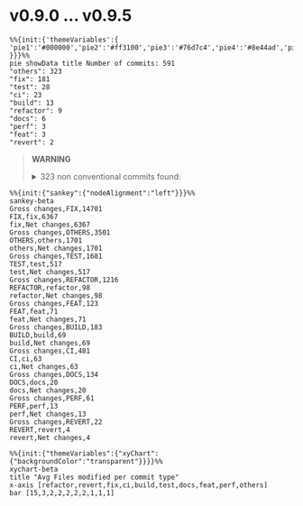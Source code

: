 # v0.9.0 ... v0.9.5
``` mermaid
%%{init:{'themeVariables':{
'pie1':'#000000','pie2':'#ff3100','pie3':'#76d7c4','pie4':'#8e44ad','pie5':'#d6dbdf','pie6':'#5dade2','pie7':'#2874a6','pie8':'#f9e79f','pie9':'#27ae60','pie10':''
}}}%%
pie showData title Number of commits: 591
"others": 323
"fix": 181
"test": 28
"ci": 23
"build": 13
"refactor": 9
"docs": 6
"perf": 3
"feat": 3
"revert": 2
```
> **WARNING**
> <details><summary>323 non conventional commits found:</summary><ul>
> <li>NVIM 0.9.5</li>
> <li>Merge pull request #26720 from neovim/backport-26719-to-release-0.9</li>
> <li>Merge pull request #26680 from zeertzjq/backport</li>
> <li>Merge pull request #26644 from jamessan/big-endian-fixes</li>
> <li>Merge pull request #26662 from neovim/backport-26660-to-release-0.9</li>
> <li>vim-patch:9.0.2178: reg_executing() wrong for :normal with range</li>
> <li>Merge pull request #26649 from neovim/backport-26648-to-release-0.9</li>
> <li>Merge pull request #26544 from neovim/backport-26542-to-release-0.9</li>
> <li>vim-patch:9.0.2159: screenpos() may crash with neg. column</li>
> <li>Merge pull request #26477 from neovim/backport-26476-to-release-0.9</li>
> <li>vim-patch:ff0baca86523</li>
> <li>[Backport release-0.9] fix(log): increase size of buffer for nvim instance name (#26450)</li>
> <li>Merge pull request #26447 from neovim/backport-26445-to-release-0.9</li>
> <li>Merge pull request #26444 from neovim/backport-23343-to-release-0.9</li>
> <li>Merge pull request #26443 from neovim/backport-26442-to-release-0.9</li>
> <li>Merge pull request #26413 from zeertzjq/backport</li>
> <li>vim-patch:9.0.2151: 'breakindent' is not drawn after diff filler lines</li>
> <li>[Backport release-0.9] fix: vim.treesitter.get_node() now correctly takes opts.lang (#26382)</li>
> <li>Merge pull request #26342 from neovim/backport-26341-to-release-0.9</li>
> <li>Merge pull request #26313 from zeertzjq/backport</li>
> <li>Merge pull request #26299 from neovim/backport-26085-to-release-0.9</li>
> <li>Merge pull request #26272 from neovim/backport-25726-to-release-0.9</li>
> <li>Merge pull request #26210 from neovim/backport-26203-to-release-0.9</li>
> <li>Merge pull request #26205 from jamessan/nlua_error-crash</li>
> <li>Merge pull request #26206 from neovim/backport-26201-to-release-0.9</li>
> <li>Merge pull request #26188 from neovim/backport-26187-to-release-0.9</li>
> <li>Merge pull request #26186 from neovim/backport-26185-to-release-0.9</li>
> <li>Merge pull request #26178 from neovim/backport-26177-to-release-0.9</li>
> <li>Merge pull request #26161 from zeertzjq/backport</li>
> <li>vim-patch:9.0.0598: using negative array index with negative width window</li>
> <li>vim-patch:9.0.0492: cmdwin test fails on MS-Windows</li>
> <li>vim-patch:9.0.0490: using freed memory with cmdwin and BufEnter autocmd</li>
> <li>vim-patch:9.0.0249: no test for what 9.0.0234 fixes</li>
> <li>vim-patch:9.0.0218: reading before the start of the line</li>
> <li>vim-patch:9.0.0064: confusing error when using "q:" in command line window</li>
> <li>Merge pull request #25982 from zeertzjq/backport</li>
> <li>Merge pull request #25923 from neovim/backport-25922-to-release-0.9</li>
> <li>Merge pull request #25921 from neovim/backport-25911-to-release-0.9</li>
> <li>Merge pull request #25849 from neovim/backport-25848-to-release-0.9</li>
> <li>Merge pull request #25846 from neovim/backport-25845-to-release-0.9</li>
> <li>Merge pull request #25821 from neovim/backport-25820-to-release-0.9</li>
> <li>Merge pull request #25772 from zeertzjq/backport</li>
> <li>Merge pull request #25766 from neovim/backport-25763-to-release-0.9</li>
> <li>Merge pull request #25731 from neovim/backport-25498-to-release-0.9</li>
> <li>Merge pull request #25699 from neovim/backport-25698-to-release-0.9</li>
> <li>Merge pull request #25695 from neovim/backport-25694-to-release-0.9</li>
> <li>[Backport release-0.9] feat(highlight): Allow hyphens (-) in highlight group names (#25661)</li>
> <li>Merge pull request #25650 from neovim/backport-25649-to-release-0.9</li>
> <li>Merge pull request #25632 from zeertzjq/backport</li>
> <li>Merge pull request #25613 from neovim/backport-25612-to-release-0.9</li>
> <li>version bump</li>
> <li>NVIM 0.9.4</li>
> <li>version bump</li>
> <li>NVIM 0.9.3</li>
> <li>[backport release-0.9] backport #25464 (#25560)</li>
> <li>Merge pull request #25497 from zeertzjq/backport</li>
> <li>vim-patch:9.0.1772: Cursor may be adjusted in 'splitkeep'ed windows</li>
> <li>vim-patch:9.0.1599: Cursor not adjusted when 'splitkeep' is not "cursor"</li>
> <li>Merge pull request #25496 from neovim/backport-25424-to-release-0.9</li>
> <li>Merge pull request #25482 from neovim/backport-25481-to-release-0.9</li>
> <li>Merge pull request #25431 from zeertzjq/backport</li>
> <li>vim-patch:9.0.1956: Custom completion skips orig cmdline if it invokes glob()</li>
> <li>Merge pull request #25408 from neovim/backport-25399-to-release-0.9</li>
> <li>Merge pull request #25407 from neovim/backport-24769-to-release-0.9</li>
> <li>vim-patch:9.0.1735: Rename completion specific findex var</li>
> <li>Merge pull request #25388 from neovim/backport-25383-to-release-0.9</li>
> <li>vim-patch:8.2.3467: CursorHoldI event interferes with "CTRL-G U"</li>
> <li>Merge pull request #25368 from neovim/backport-25362-to-release-0.9</li>
> <li>Merge pull request #25355 from neovim/backport-25354-to-release-0.9</li>
> <li>Merge pull request #25353 from neovim/backport-25351-to-release-0.9</li>
> <li>Merge pull request #25343 from neovim/backport-25342-to-release-0.9</li>
> <li>Merge pull request #25329 from neovim/backport-25328-to-release-0.9</li>
> <li>Merge pull request #25322 from neovim/backport-25321-to-release-0.9</li>
> <li>Merge pull request #25320 from neovim/backport-25318-to-release-0.9</li>
> <li>Merge pull request #25319 from neovim/backport-25317-to-release-0.9</li>
> <li>vim-patch:8.2.4609: :unhide does not check for failing to close a window</li>
> <li>Merge pull request #25279 from neovim/backport-25277-to-release-0.9</li>
> <li>Merge pull request #25250 from neovim/backport-25228-to-release-0.9</li>
> <li>Merge pull request #25249 from neovim/backport-25248-to-release-0.9</li>
> <li>vim-patch:9.0.1915: r_CTRL-C works differently in visual mode</li>
> <li>Merge pull request #25226 from neovim/backport-25223-to-release-0.9</li>
> <li>Merge pull request #25206 from neovim/backport-25204-to-release-0.9</li>
> <li>Merge pull request #25202 from zeertzjq/backport</li>
> <li>Merge pull request #25200 from neovim/backport-25199-to-release-0.9</li>
> <li>[Backport release-0.9] fix: invoke changed_bytes when rewriting tabs (#25174)</li>
> <li>[Backport release-0.9] fix(treesitter): language.add - only register parser if it exists</li>
> <li>Merge pull request #25144 from neovim/backport-24983-to-release-0.9</li>
> <li>Merge pull request #25142 from neovim/backport-25133-to-release-0.9</li>
> <li>Merge pull request #25122 from neovim/backport-25121-to-release-0.9</li>
> <li>Merge pull request #25117 from neovim/backport-25115-to-release-0.9</li>
> <li>Merge pull request #25111 from llllvvuu/backport/25109</li>
> <li>[Backport release-0.9] fix(languagetree): remove double recursion in LanguageTree:parse</li>
> <li>Merge pull request #25091 from neovim/backport-25090-to-release-0.9</li>
> <li>version bump</li>
> <li>NVIM 0.9.2</li>
> <li>Merge pull request #25022 from neovim/backport-25021-to-release-0.9</li>
> <li>vim-patch:9.0.1866: undo is synced after character find</li>
> <li>Merge pull request #24999 from neovim/backport-24997-to-release-0.9</li>
> <li>Merge pull request #24995 from neovim/backport-24993-to-release-0.9</li>
> <li>vim-patch:9.0.1840: [security] use-after-free in do_ecmd</li>
> <li>Merge pull request #24984 from zeertzjq/backport</li>
> <li>Revert "Revert "[Backport release-0.9] fix(ui): propagate line flags on grid_line events""</li>
> <li>Revert "[Backport release-0.9] fix(ui): propagate line flags on grid_line events"</li>
> <li>[Backport release-0.9] fix(filetype): make sure buffer is valid before call nvim_buf_call (#24950)</li>
> <li>Merge pull request #24923 from neovim/fix/ts-double-free</li>
> <li>Merge pull request #24907 from neovim/backport-24848-to-release-0.9</li>
> <li>Merge pull request #24906 from neovim/backport-24407-to-release-0.9</li>
> <li>Merge pull request #24905 from neovim/backport-23462-to-release-0.9</li>
> <li>Merge pull request #24904 from neovim/backport-24871-to-release-0.9</li>
> <li>Merge pull request #24885 from neovim/backport-24859-to-release-0.9</li>
> <li>Merge pull request #24883 from neovim/backport-24879-to-release-0.9</li>
> <li>Merge pull request #24809 from neovim/backport-24806-to-release-0.9</li>
> <li>vim-patch:9.0.1759: Visual highlight not working with cursor at end of screen line</li>
> <li>Merge pull request #24777 from neovim/backport-24776-to-release-0.9</li>
> <li>Merge pull request #24768 from neovim/backport-24767-to-release-0.9</li>
> <li>vim-patch:9.0.1734: :runtime completion fails for multiple args</li>
> <li>vim-patch:9.0.1714: getcompletion() "cmdline" fails after :autocmd</li>
> <li>vim-patch:9.0.1708: getcompletion() failes for user-defined commands</li>
> <li>Merge pull request #24701 from neovim/backport-24700-to-release-0.9</li>
> <li>vim-patch:cd4e4e169ab3</li>
> <li>Merge pull request #24677 from neovim/backport-24676-to-release-0.9</li>
> <li>vim-patch:9.0.1694: wrong mapping applied when replaying a char search</li>
> <li>vim-patch:9.0.1687: mapset() not properly handling script ID</li>
> <li>Merge pull request #24649 from neovim/backport-24595</li>
> <li>Merge pull request #24576 from neovim/backport-24575-to-release-0.9</li>
> <li>Merge pull request #24554 from zeertzjq/backport</li>
> <li>Merge pull request #24555 from neovim/backport-23224-to-release-0.9</li>
> <li>Merge pull request #24551 from neovim/backport-24549-to-release-0.9</li>
> <li>Merge pull request #24505 from zeertzjq/backport</li>
> <li>Merge pull request #24503 from zeertzjq/backport</li>
> <li>Merge pull request #24486 from zeertzjq/backport</li>
> <li>vim-patch:9.0.1607: screenpos() returns wrong row with diff filler lines</li>
> <li>vim-patch:9.0.1600: screenpos() does not take w_skipcol into account</li>
> <li>Merge pull request #24484 from neovim/backport-24481-to-release-0.9</li>
> <li>[Backport release-0.9] fix(ui): delay win_viewport until screen update #24182 (#24480)</li>
> <li>Merge pull request #24479 from neovim/backport-24477-to-release-0.9</li>
> <li>Merge pull request #24478 from neovim/backport-23910-to-release-0.9</li>
> <li>Merge pull request #24476 from neovim/backport-24425-to-release-0.9</li>
> <li>Merge pull request #24463 from neovim/backport-24462-to-release-0.9</li>
> <li>Merge pull request #24460 from neovim/backport-24459-to-release-0.9</li>
> <li>Merge pull request #24449 from neovim/backport-24448-to-release-0.9</li>
> <li>Merge pull request #24439 from neovim/backport-24438-to-release-0.9</li>
> <li>Merge pull request #24434 from neovim/backport-24426-to-release-0.9</li>
> <li>Merge pull request #24419 from neovim/backport-24418-to-release-0.9</li>
> <li>Merge pull request #24384 from neovim/backport-23753-to-release-0.9</li>
> <li>Merge pull request #24379 from neovim/backport-24378-to-release-0.9</li>
> <li>Merge pull request #24370 from neovim/backport-23378-to-release-0.9</li>
> <li>clipboard: suppression exit warning if exit code is >= 128</li>
> <li>Merge pull request #24358 from neovim/backport-24357-to-release-0.9</li>
> <li>Merge pull request #24321 from neovim/backport-24320-to-release-0.9</li>
> <li>Merge pull request #24318 from neovim/backport-24316-to-release-0.9</li>
> <li>Merge pull request #24307 from neovim/backport-24306-to-release-0.9</li>
> <li>Merge pull request #24298 from neovim/backport-24296-to-release-0.9</li>
> <li>Merge pull request #24269 from neovim/backport-24268-to-release-0.9</li>
> <li>Merge pull request #24259 from neovim/backport-24258-to-release-0.9</li>
> <li>Merge pull request #24245 from neovim/backport-24244-to-release-0.9</li>
> <li>Merge pull request #24243 from neovim/backport-23891-to-release-0.9</li>
> <li>Merge pull request #24217 from neovim/backport-24161-to-release-0.9</li>
> <li>Merge pull request #24211 from neovim/backport-24147-to-release-0.9</li>
> <li>Merge pull request #24208 from neovim/backport-24207-to-release-0.9</li>
> <li>Merge pull request #24201 from neovim/backport-24200-to-release-0.9</li>
> <li>Merge pull request #24199 from neovim/backport-24198-to-release-0.9</li>
> <li>Merge pull request #24193 from neovim/backport-24190-to-release-0.9</li>
> <li>[Backport release-0.9] fix(api): nvim_cmd{cmd="win_getid"} parsed as :winsize (#24189)</li>
> <li>Merge pull request #24160 from neovim/backport-24158-to-release-0.9</li>
> <li>Merge pull request #24125 from neovim/backport-24123-to-release-0.9</li>
> <li>[Backport release-0.9] fix(fs): make `normalize()` work with '/' path (#24060)</li>
> <li>Merge pull request #24036 from neovim/backport-24034-to-release-0.9</li>
> <li>vim-patch:9.0.1636: expanding a pattern interferes with cmdline completion</li>
> <li>[Backport release-0.9] fix(codelens): add buffer and line checks before displaying codelens (#24014)</li>
> <li>Merge pull request #24012 from neovim/backport-24010-to-release-0.9</li>
> <li>Merge pull request #23990 from neovim/backport-23988-to-release-0.9</li>
> <li>Merge pull request #23982 from neovim/backport-23980-to-release-0.9</li>
> <li>Merge pull request #23979 from neovim/backport-23975-to-release-0.9</li>
> <li>Merge pull request #23974 from neovim/backport-23973-to-release-0.9</li>
> <li>Merge pull request #23952 from neovim/backport-23951-to-release-0.9</li>
> <li>vim-patch:9.0.1616: quickfix text field is truncated</li>
> <li>Merge pull request #23944 from neovim/backport-23943-to-release-0.9</li>
> <li>Merge pull request #23935 from neovim/backport-23933-to-release-0.9</li>
> <li>Merge pull request #23931 from neovim/backport-23929-to-release-0.9</li>
> <li>Merge pull request #23923 from neovim/backport-23922-to-release-0.9</li>
> <li>Merge pull request #23900 from neovim/backport-23899-to-release-0.9</li>
> <li>Merge pull request #23883 from neovim/backport-23073-to-release-0.9</li>
> <li>Merge pull request #23881 from neovim/backport-23878-to-release-0.9</li>
> <li>Merge pull request #23874 from neovim/backport-23873-to-release-0.9</li>
> <li>vim-patch:9.0.1597: cursor ends up below the window after a put</li>
> <li>Merge pull request #23862 from neovim/backport-23854-to-release-0.9</li>
> <li>[Backport release-0.9] ci(response): use pagination for timeline events (#23844)</li>
> <li>[Backport release-0.9] ci: replace stale bot with custom implementation (#23843)</li>
> <li>[Backport release-0.9] ci: auto add label according title (#23842)</li>
> <li>Merge pull request #23841 from dundargoc/backport/token</li>
> <li>[Backport release-0.9] ci: update reviewers (#23837)</li>
> <li>[Backport release-0.9] ci: use a set instead of array for team reviewers (#23835)</li>
> <li>Merge pull request #23833 from neovim/backport-23626-to-release-0.9</li>
> <li>[Backport release-0.9] ci: simplify backport workflow (#23832)</li>
> <li>Merge pull request #23828 from neovim/backport-23823-to-release-0.9</li>
> <li>Merge pull request #23815 from neovim/backport-23283-to-release-0.9</li>
> <li>version bump</li>
> <li>NVIM 0.9.1</li>
> <li>Merge pull request #23810 from neovim/backport-23809-to-release-0.9</li>
> <li>[Backport release-0.9] fix(ftplugin): source Lua files after Vimscript files per directory (#23805)</li>
> <li>Merge pull request #23798 from neovim/backport-23792-to-release-0.9</li>
> <li>Merge pull request #23787 from neovim/backport-23785-to-release-0.9</li>
> <li>vim-patch:9.0.1582: :stopinsert may not work in a popup close handler</li>
> <li>Merge pull request #23779 from neovim/backport-23727-to-release-0.9</li>
> <li>Merge pull request #23778 from neovim/backport-23776-to-release-0.9</li>
> <li>backport treesitter parser and queries (#23767)</li>
> <li>[Backport release-0.9] fix(tui): don't set tty background if &bg was set before VimEnter (#23766)</li>
> <li>Merge pull request #23765 from neovim/backport-23583-to-release-0.9</li>
> <li>Merge pull request #23764 from neovim/backport-23523-to-release-0.9</li>
> <li>Merge pull request #23763 from neovim/backport-23760-to-release-0.9</li>
> <li>Merge pull request #23761 from neovim/backport-23466-to-release-0.9</li>
> <li>vim-patch:9.0.0240: crash when using ":mkspell" with an empty .dic file</li>
> <li>vim-patch:9.0.0138: not enough characters accepted for 'spellfile'</li>
> <li>Merge pull request #23718 from neovim/backport-23708-to-release-0.9</li>
> <li>Merge pull request #23716 from neovim/backport-23713-to-release-0.9</li>
> <li>Merge pull request #23715 from neovim/backport-23702-to-release-0.9</li>
> <li>Merge pull request #23700 from neovim/backport-23696-to-release-0.9</li>
> <li>[Backport release-0.9] fix(treesitter): allow foldexpr without highlights (#23673)</li>
> <li>[Backport release-0.9] fix(lsp): don't register didChangeWatchedFiles when capability not set (#23690)</li>
> <li>Merge pull request #23679 from neovim/backport-23585-to-release-0.9</li>
> <li>Merge pull request #23663 from neovim/backport-23584-to-release-0.9</li>
> <li>Merge pull request #23633 from neovim/backport-23631-to-release-0.9</li>
> <li>vim-patch:9.0.1555: setcharsearch() does not clear last searched char properly</li>
> <li>Merge pull request #23582 from neovim/backport-23557-to-release-0.9</li>
> <li>Merge pull request #23580 from neovim/backport-23492-to-release-0.9</li>
> <li>Merge pull request #23573 from neovim/backport-23555-to-release-0.9</li>
> <li>Merge pull request #23568 from neovim/backport-23566-to-release-0.9</li>
> <li>Merge pull request #23564 from neovim/backport-23175-to-release-0.9</li>
> <li>vim-patch:9.0.1464: strace filetype detection is expensive</li>
> <li>Merge pull request #23562 from neovim/backport-23428-to-release-0.9</li>
> <li>[Backport release-0.9] fix(lsp): fix relative patterns for `workspace/didChangeWatchedFiles` (#23559)</li>
> <li>[Backport release-0.9] build: add luajit runtime files when installing (#23556)</li>
> <li>Merge pull request #23537 from neovim/backport-23535-to-release-0.9</li>
> <li>Merge pull request #23536 from neovim/backport-23486-to-release-0.9</li>
> <li>[Backport release-0.9] perf(lsp): load buffer contents once when processing semantic tokens responses (#23505)</li>
> <li>[Backport release-0.9] perf(treesitter): insert/remove items efficiently (#23504)</li>
> <li>Merge pull request #23503 from neovim/backport-23415-to-release-0.9</li>
> <li>[Backport release-0.9] fix(treesitter): redraw added/removed injections properly (#23408)</li>
> <li>Merge pull request #23479 from dundargoc/backport</li>
> <li>Merge pull request #23457 from neovim/backport-23456-to-release-0.9</li>
> <li>Merge pull request #23458 from neovim/backport-23002-to-release-0.9</li>
> <li>Merge pull request #23452 from neovim/backport-23442-to-release-0.9</li>
> <li>Merge pull request #23449 from neovim/backport-23448-to-release-0.9</li>
> <li>Merge pull request #23447 from neovim/backport-23445-to-release-0.9</li>
> <li>[Backport release-0.9] fix(treesitter): do not calc folds on unloaded buffers (#23440)</li>
> <li>Merge pull request #23438 from neovim/backport-23436-to-release-0.9</li>
> <li>Merge pull request #23435 from neovim/backport-23430-to-release-0.9</li>
> <li>Merge pull request #23434 from neovim/backport-23352-to-release-0.9</li>
> <li>vim-patch:9.0.1493: popup menu position wrong in window with toolbar</li>
> <li>Merge pull request #23433 from neovim/backport-23336-to-release-0.9</li>
> <li>Merge pull request #23432 from neovim/backport-23298-to-release-0.9</li>
> <li>Merge pull request #23431 from neovim/backport-23265-to-release-0.9</li>
> <li>vim-patch:9.0.1476: lines put in non-current window are not displayed</li>
> <li>[Backport release-0.9] docs(lsp): remove vim.lsp.sync (#23419)</li>
> <li>[Backport release-0.9] perf(lsp): process semantic tokens response in a coroutine that yields every 5ms (#23414)</li>
> <li>Merge pull request #23413 from neovim/backport-23400-to-release-0.9</li>
> <li>Merge pull request #23372 from neovim/backport-23371-to-release-0.9</li>
> <li>vim-patch:8.2.3509: undo file is not synced</li>
> <li>[Backport release-0.9] fix(tui): position cursor at bottom-left before stopping</li>
> <li>Merge pull request #23359 from neovim/backport-23358-to-release-0.9</li>
> <li>vim-patch:9.0.1494: crash when recovering from corrupted swap file</li>
> <li>Merge pull request #23334 from neovim/backport-23333-to-release-0.9</li>
> <li>vim-patch:9.0.1491: wrong scrolling with ls=0 and :botright split</li>
> <li>Merge pull request #23332 from neovim/backport-23305-to-release-0.9</li>
> <li>Merge pull request #23328 from neovim/backport-23288-to-release-0.9</li>
> <li>vim-patch:9.0.1490: the ModeChanged event may be triggered too often</li>
> <li>Merge pull request #23304 from neovim/backport-23258-to-release-0.9</li>
> <li>Merge pull request #23300 from neovim/backport-23296-to-release-0.9</li>
> <li>Merge pull request #23299 from neovim/backport-23252-to-release-0.9</li>
> <li>Merge pull request #23277 from neovim/backport-23267-to-release-0.9</li>
> <li>Merge pull request #23276 from neovim/backport-23210-to-release-0.9</li>
> <li>Merge pull request #23274 from neovim/backport-23273-to-release-0.9</li>
> <li>vim-patch:9.0.1477: crash when recovering from corrupted swap file</li>
> <li>Merge pull request #23248 from neovim/backport-23234-to-release-0.9</li>
> <li>Merge pull request #23246 from zeertzjq/backport-23225-to-release-0.9</li>
> <li>Merge pull request #23245 from neovim/backport-23239-to-release-0.9</li>
> <li>Merge pull request #23244 from neovim/backport-23187-to-release-0.9</li>
> <li>[Backport release-0.9] fix(treesitter playground): fix the wrong range of a node displayed i… (#23220)</li>
> <li>[Backport release-0.9] fix(runtime): do not allow breakcheck inside runtime path calculation (#23201)</li>
> <li>[Backport release-0.9] fix(watchfiles): skip Created events when poll starts (#23197)</li>
> <li>Merge pull request #23193 from neovim/backport-23192-to-release-0.9</li>
> <li>[Backport release-0.9] fix(loader): reset hashes when running the loader (#23181)</li>
> <li>Merge pull request #23180 from neovim/backport-23179-to-release-0.9</li>
> <li>Merge pull request #23174 from neovim/backport-23005-to-release-0.9</li>
> <li>vim-patch:9.0.1461: ruler not drawn correctly when using 'rulerformat'</li>
> <li>Merge pull request #23169 from neovim/backport-23163-to-release-0.9</li>
> <li>Merge pull request #23160 from neovim/backport-23159-to-release-0.9</li>
> <li>vim-patch:9.0.1460: insufficient testing for getcmdcompltype()</li>
> <li>Merge pull request #23147 from neovim/backport-23146-to-release-0.9</li>
> <li>vim-patch:9.0.1400: find_file_in_path() is not reentrant</li>
> <li>Merge pull request #23130 from neovim/backport-23098-to-release-0.9</li>
> <li>Merge pull request #23089 from neovim/backport-22968-to-release-0.9</li>
> <li>Merge pull request #23077 from neovim/backport-23071-to-release-0.9</li>
> <li>vim-patch:9.0.1451: unnecessary redrawing when 'showcmdloc' is not "last"</li>
> <li>[Backport release-0.9] fix(api): make nvim_get_hl not return non-existing groups (#23065)</li>
> <li>Merge pull request #23060 from neovim/backport-23059-to-release-0.9</li>
> <li>vim-patch:partial:9.0.0364: clang static analyzer gives warnings</li>
> <li>Merge pull request #23050 from neovim/backport-23048-to-release-0.9</li>
> <li>vim-patch:9.0.1444: crash when passing NULL to setcmdline()</li>
> <li>Merge pull request #23049 from neovim/backport-22983-to-release-0.9</li>
> <li>Merge pull request #23047 from neovim/backport-23045-to-release-0.9</li>
> <li>[Backport release-0.9] fix(runtime): add commentstring for C# ftplugin (#23041)</li>
> <li>Merge pull request #23020 from neovim/backport-23017-to-release-0.9</li>
> <li>[Backport release-0.9] fix(treesitter): Use the correct replacement args for #gsub! directive (#23018)</li>
> <li>Merge pull request #23013 from neovim/backport-23009-to-release-0.9</li>
> <li>Merge pull request #22997 from neovim/backport-22996-to-release-0.9</li>
> <li>Merge pull request #22991 from neovim/backport-22990-to-release-0.9</li>
> <li>Merge pull request #22986 from neovim/backport-22967-to-release-0.9</li>
> <li>Merge pull request #22985 from neovim/backport-22984-to-release-0.9</li>
> <li>vim-patch:9.0.1443: ending Insert mode when accessing a hidden prompt buffer</li>
> <li>[Backport release-0.9] docs: add `hl-DiagnosticDeprecated` and `hl-DiagnosticUnnecessary` (#22964)</li>
> <li>Merge pull request #22959 from neovim/backport-22950-to-release-0.9</li>
> <li>Merge pull request #22955 from neovim/backport-22949-to-release-0.9</li>
> <li>Merge pull request #22954 from neovim/backport-22952-to-release-0.9</li>
> <li>Merge pull request #22948 from neovim/backport-22936-to-release-0.9</li>
> <li>Merge pull request #22947 from neovim/backport-22942-to-release-0.9</li>
> <li>vim-patch:9.0.1442: mapset() does not restore non-script context</li>
> <li>Merge pull request #22946 from neovim/backport-22937-to-release-0.9</li>
> <li>Merge pull request #22945 from neovim/backport-22935-to-release-0.9</li>
> <li>Merge pull request #22944 from neovim/backport-22930-to-release-0.9</li>
> <li>Merge pull request #22943 from neovim/backport-22925-to-release-0.9</li>
> <li>version bump</li>
> </ul></details>
```mermaid
%%{init:{"sankey":{"nodeAlignment":"left"}}}%%
sankey-beta
Gross changes,FIX,14701
FIX,fix,6367
fix,Net changes,6367
Gross changes,OTHERS,3501
OTHERS,others,1701
others,Net changes,1701
Gross changes,TEST,1681
TEST,test,517
test,Net changes,517
Gross changes,REFACTOR,1216
REFACTOR,refactor,98
refactor,Net changes,98
Gross changes,FEAT,123
FEAT,feat,71
feat,Net changes,71
Gross changes,BUILD,183
BUILD,build,69
build,Net changes,69
Gross changes,CI,481
CI,ci,63
ci,Net changes,63
Gross changes,DOCS,134
DOCS,docs,20
docs,Net changes,20
Gross changes,PERF,61
PERF,perf,13
perf,Net changes,13
Gross changes,REVERT,22
REVERT,revert,4
revert,Net changes,4
```

```mermaid
%%{init:{"themeVariables":{"xyChart":{"backgroundColor":"transparent"}}}}%%
xychart-beta
title "Avg Files modified per commit type"
x-axis [refactor,revert,fix,ci,build,test,docs,feat,perf,others]
bar [15,3,2,2,2,2,2,1,1,1]
```